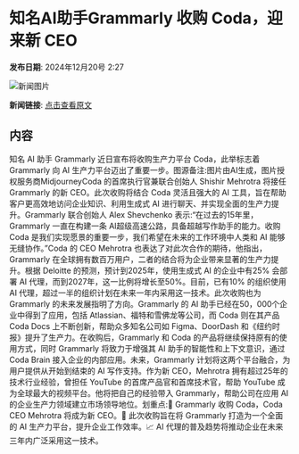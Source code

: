 # 知名AI助手Grammarly 收购 Coda，迎来新 CEO

**发布日期**: 2024年12月20号 2:27

![新闻图片](https://pic.chinaz.com/picmap/202306131354261338_2.jpg)

**新闻链接**: [点击查看原文](https://www.aibase.com/zh/news/14137)

## 内容

知名 AI 助手 Grammarly 近日宣布将收购生产力平台 Coda，此举标志着 Grammarly 向 AI 生产力平台迈出了重要一步。图源备注:图片由AI生成，图片授权服务商MidjourneyCoda 的首席执行官兼联合创始人 Shishir Mehrotra 将接任 Grammarly 的新 CEO。此次收购将结合 Coda 灵活且强大的 AI 工具，旨在帮助客户更高效地访问企业知识、利用生成式 AI 进行聊天、并实现全面的生产力提升。Grammarly 联合创始人 Alex Shevchenko 表示:“在过去的15年里，Grammarly 一直在构建一条 AI超级高速公路，具备超越写作助手的能力。收购 Coda 是我们实现愿景的重要一步，我们希望在未来的工作环境中人类和 AI 能够无缝协作。”Coda 的 CEO Mehrotra 也表达了对此次合作的期待，他指出，Grammarly 在全球拥有数百万用户，二者的结合将为企业带来显著的生产力提升。根据 Deloitte 的预测，预计到2025年，使用生成式 AI 的企业中有25% 会部署 AI 代理，而到2027年，这一比例将增长至50%。目前，已有10% 的组织使用 AI 代理，超过一半的组织计划在未来一年内采用这一技术。此次收购也为 Grammarly 的未来发展指明了方向。Grammarly 的 AI 助手已经在50，000个企业中得到了应用，包括 Atlassian、福特和雪佛龙等公司，而 Coda 则在其产品 Coda Docs 上不断创新，帮助众多知名公司如 Figma、DoorDash 和《纽约时报》提升了生产力。在收购后，Grammarly 和 Coda 的产品将继续保持原有的使用方式，同时 Grammarly 将致力于增强其 AI 助手的智能性和上下文意识，通过 Coda Brain 接入企业的内部应用。未来，Grammarly 计划将这两个平台融合，为用户提供从开始到结束的 AI 写作支持。作为新 CEO，Mehrotra 拥有超过25年的技术行业经验，曾担任 YouTube 的首席产品官和首席技术官，帮助 YouTube 成为全球最大的视频平台。他将把自己的经验带入 Grammarly，帮助公司在应用 AI 的企业生产力领域建立市场领导地位。划重点:🌟 Grammarly 收购 Coda，Coda CEO Mehrotra 将成为新 CEO。🚀 此次收购旨在将 Grammarly 打造为一个全面的 AI 生产力平台，提升企业工作效率。📈 AI 代理的普及趋势将推动企业在未来三年内广泛采用这一技术。
